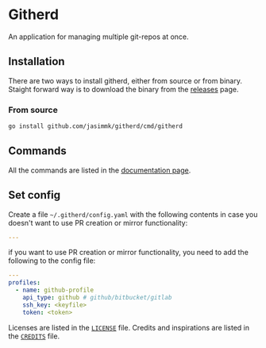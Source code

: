 # Githerd

An application for managing multiple git-repos at once.

## Installation

There are two ways to install githerd, either from source or from binary. Staight forward way is to download the binary from the [releases](https://github.com/jasimmk/githerd/) page.

### From source

```bash
go install github.com/jasimmk/githerd/cmd/githerd
```

## Commands

All the commands are listed in the [documentation page](./docs/commands/.md).



## Set config

Create a file `~/.githerd/config.yaml` with the following contents in case you doesn't want to use PR creation or mirror functionality:

```yaml
---
```

if you want to use PR creation or mirror functionality, you need to add the following to the config file:

```yaml
---
profiles:
  - name: github-profile
    api_type: github # github/bitbucket/gitlab
    ssh_key: <keyfile>
    token: <token>
```

Licenses are listed in the [`LICENSE`](LICENSE) file.
Credits and inspirations are listed in the [`CREDITS`](CREDITS.md) file.